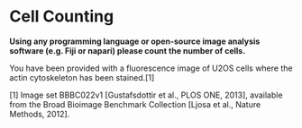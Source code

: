 # Cell Counting

**Using any programming language or open-source image analysis software (e.g. Fiji or napari) please count the number of cells.**

You have been provided with a fluorescence image of U2OS cells where the actin cytoskeleton has been stained.[1]

[1] Image set BBBC022v1 [Gustafsdottir et al., PLOS ONE, 2013], available from the Broad Bioimage Benchmark Collection [Ljosa et al., Nature Methods, 2012].
